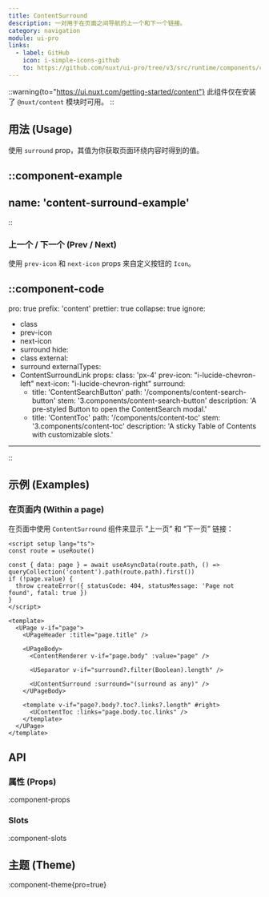 ```yaml
---
title: ContentSurround
description: 一对用于在页面之间导航的上一个和下一个链接。
category: navigation
module: ui-pro
links:
  - label: GitHub
    icon: i-simple-icons-github
    to: https://github.com/nuxt/ui-pro/tree/v3/src/runtime/components/content/ContentSurround.vue
---
```


::warning{to="https://ui.nuxt.com/getting-started/content"}
此组件仅在安装了 `@nuxt/content` 模块时可用。
::

## 用法 (Usage)

使用 `surround` prop，其值为你获取页面环绕内容时得到的值。

::component-example
---
name: 'content-surround-example'
---
::

### 上一个 / 下一个 (Prev / Next)

使用 `prev-icon` 和 `next-icon` props 来自定义按钮的 `Icon`。

::component-code
---
pro: true
prefix: 'content'
prettier: true
collapse: true
ignore:
  - class
  - prev-icon
  - next-icon
  - surround
hide:
  - class
external:
  - surround
externalTypes:
  - ContentSurroundLink
props:
  class: 'px-4'
  prev-icon: "i-lucide-chevron-left"
  next-icon: "i-lucide-chevron-right"
  surround:
    - title: 'ContentSearchButton'
      path: '/components/content-search-button'
      stem: '3.components/content-search-button'
      description: 'A pre-styled Button to open the ContentSearch modal.'
    - title: 'ContentToc'
      path: '/components/content-toc'
      stem:  '3.components/content-toc'
      description: 'A sticky Table of Contents with customizable slots.'
---
::

## 示例 (Examples)

### 在页面内 (Within a page)

在页面中使用 `ContentSurround` 组件来显示 “上一页” 和 “下一页” 链接：

```vue [pages/[...slug].vue]
<script setup lang="ts">
const route = useRoute()

const { data: page } = await useAsyncData(route.path, () => queryCollection('content').path(route.path).first())
if (!page.value) {
  throw createError({ statusCode: 404, statusMessage: 'Page not found', fatal: true })
}
</script>

<template>
  <UPage v-if="page">
    <UPageHeader :title="page.title" />

    <UPageBody>
      <ContentRenderer v-if="page.body" :value="page" />

      <USeparator v-if="surround?.filter(Boolean).length" />

      <UContentSurround :surround="(surround as any)" />
    </UPageBody>

    <template v-if="page?.body?.toc?.links?.length" #right>
      <UContentToc :links="page.body.toc.links" />
    </template>
  </UPage>
</template>
```

## API

### 属性 (Props)

:component-props

### Slots

:component-slots

## 主题 (Theme)

:component-theme{pro=true}

